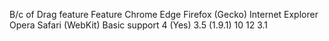 B/c of Drag feature
Feature	Chrome	Edge	Firefox (Gecko)	Internet Explorer	Opera	Safari (WebKit)
Basic support	4	(Yes)	3.5 (1.9.1)	10	12	3.1
